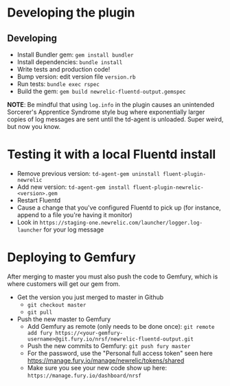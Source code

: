 # Developing the plugin

## Developing

* Install Bundler gem: `gem install bundler`
* Install dependencies: `bundle install`
* Write tests and production code!
* Bump version: edit version file `version.rb`
* Run tests: `bundle exec rspec`
* Build the gem: `gem build newrelic-fluentd-output.gemspec`

**NOTE**: Be mindful that using `log.info` in the plugin causes an unintended Sorcerer's Apprentice Syndrome style bug where exponentially larger copies of log messages are sent until the td-agent is unloaded. Super weird, but now you know.


# Testing it with a local Fluentd install

* Remove previous version: `td-agent-gem uninstall fluent-plugin-newrelic`
* Add new version: `td-agent-gem install fluent-plugin-newrelic-<version>.gem`
* Restart Fluentd
* Cause a change that you've configured Fluentd to pick up (for instance, append to a file you're having it monitor)
* Look in `https://staging-one.newrelic.com/launcher/logger.log-launcher` for your log message

# Deploying to Gemfury

After merging to master you must also push the code to Gemfury, which is where customers will get our gem from.
* Get the version you just merged to master in Github
  * `git checkout master`
  * `git pull`
* Push the new master to Gemfury
   * Add Gemfury as remote (only needs to be done once): `git remote add fury https://<your-gemfury-username>@git.fury.io/nrsf/newrelic-fluentd-output.git`
   * Push the new commits to Gemfury: `git push fury master`
   * For the password, use the "Personal full access token" seen here https://manage.fury.io/manage/newrelic/tokens/shared
   * Make sure you see your new code show up here: `https://manage.fury.io/dashboard/nrsf`